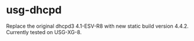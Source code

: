 # usg-dhcpd
Replace the original dhcpd3 4.1-ESV-R8 with new static build version 4.4.2. 
Currently tested on USG-XG-8.
